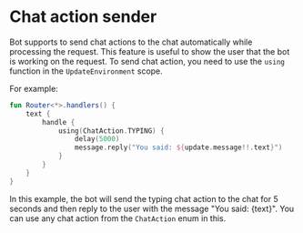 # Chat action sender

Bot supports to send chat actions to the chat automatically while processing the request. This feature is useful to show the user that the bot is working on the request.
To send chat action, you need to use the `using` function in the `UpdateEnvironment` scope.

For example:
```kotlin
fun Router<*>.handlers() {
    text {
        handle {
            using(ChatAction.TYPING) {
                delay(5000)
                message.reply("You said: ${update.message!!.text}")
            }
        }
    }
}
```

In this example, the bot will send the typing chat action to the chat for 5 seconds and then reply to the user with the message "You said: {text}".
You can use any chat action from the `ChatAction` enum in this.
